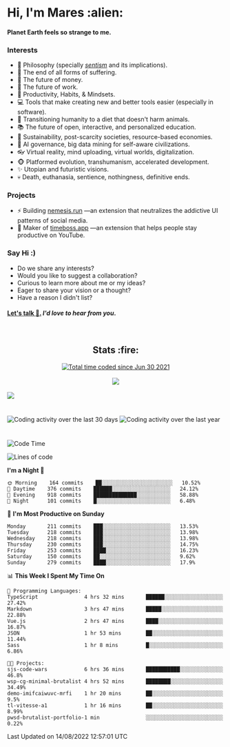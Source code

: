 <h1>Hi, I'm Mares :alien:</h1>

#### Planet Earth feels so strange to me.

### **Interests**

- 🌊 Philosophy (specially [_sentism_][sentismmedium] and its implications).
- 🎯 The end of all forms of suffering.
- 💸 The future of money.
- 💼 The future of work.
- 🧠 Productivity, Habits, & Mindsets.
- 💻 Tools that make creating new and better tools easier (especially in software).
- 🥗 Transitioning humanity to a diet that doesn't harm animals.
- 📚 The future of open, interactive, and personalized education.
- 🌱 Sustainability, post-scarcity societies, resource-based economies.
- 🤖 AI governance, big data mining for self-aware civilizations.
- 👓 Virtual reality, mind uploading, virtual worlds, digitalization.
- 🐵 Platformed evolution, transhumanism, accelerated development.
- ✨ Utopian and futuristic visions.
- 💀 Death, euthanasia, sentience, nothingness, definitive ends.


### **Projects**

- ⚡ Building [nemesis.run](https://chrome.google.com/webstore/detail/nemesis-%E2%80%93-humane-design-f/blfbbifgjgikekfochleknjcopefifgo?hl=en) —an extension that neutralizes the addictive UI patterns of social media.
- 💎 Maker of [timeboss.app](https://timeboss.app) —an extension that helps people stay productive on YouTube.


### **Say Hi :)**

- Do we share any interests?
- Would you like to suggest a collaboration?
- Curious to learn more about me or my ideas?
- Eager to share your vision or a thought?
- Have a reason I didn't list?

#### [Let's talk :wave:.](mailto:mareszhar@gmail.com) _I'd love to hear from you_.

[sentismmedium]: https://medium.com/@mareszhar/born-a-prisoner-a-reflection-about-life-its-struggles-and-a-plan-to-escape-d8566ce9b026

<br>

<h2 align="center">Stats :fire:</h2>

<div align="center">
  <a href="https://wakatime.com/@cfdc0e0d-4860-4b62-9ff0-cb659185525e">
    <img src="https://wakatime.com/badge/user/cfdc0e0d-4860-4b62-9ff0-cb659185525e.svg" alt="Total time coded since Jun 30 2021" />
  </a>
</div>

<br>

<!-- 
Add or remove this: 
&dates=B1AAB3FF 
...or this...
&date_format=M%20j%5B%2C%20Y%5D
from the *streak stats URL below* if they get bugged and aren't updating: 
-->

<div align="center">
  <img src="https://github-readme-streak-stats.herokuapp.com?user=mareszhar&theme=black-ice&hide_border=true&stroke=FFFFFF15&ring=DF8FFE&fire=DF8FFE&currStreakLabel=DF8FFE&background=1A232A&currStreakNum=86FFAB&dates=B1AAB3FF&date_format=M%20j%5B%2C%20Y%5D">
</div>

<br>

<img src="https://activity-graph.herokuapp.com/graph?username=mareszhar&theme=nord&bg_color=00000000&color=979797&line=DF8FFE&point=00000000&area=true&hide_border=true">

<br>

<h1></h1>

<img src="https://wakatime.com/share/@mares/5df0ff02-9c79-41b4-b540-51dc9c65a57b.svg" alt="Coding activity over the last 30 days" />
<img src="https://wakatime.com/share/@mares/ea89ba71-f374-40af-930c-e0655909fe37.svg" alt="Coding activity over the last year" />

<h1></h1>

<!--START_SECTION:waka-->
![Code Time](http://img.shields.io/badge/Code%20Time-583%20hrs%2044%20mins-blue)

![Lines of code](https://img.shields.io/badge/From%20Hello%20World%20I%27ve%20Written-153%20Thousand%20lines%20of%20code-blue)

**I'm a Night 🦉** 

```text
🌞 Morning    164 commits    ██░░░░░░░░░░░░░░░░░░░░░░░   10.52% 
🌆 Daytime    376 commits    ██████░░░░░░░░░░░░░░░░░░░   24.12% 
🌃 Evening    918 commits    ██████████████░░░░░░░░░░░   58.88% 
🌙 Night      101 commits    █░░░░░░░░░░░░░░░░░░░░░░░░   6.48%

```
📅 **I'm Most Productive on Sunday** 

```text
Monday       211 commits    ███░░░░░░░░░░░░░░░░░░░░░░   13.53% 
Tuesday      218 commits    ███░░░░░░░░░░░░░░░░░░░░░░   13.98% 
Wednesday    218 commits    ███░░░░░░░░░░░░░░░░░░░░░░   13.98% 
Thursday     230 commits    ███░░░░░░░░░░░░░░░░░░░░░░   14.75% 
Friday       253 commits    ████░░░░░░░░░░░░░░░░░░░░░   16.23% 
Saturday     150 commits    ██░░░░░░░░░░░░░░░░░░░░░░░   9.62% 
Sunday       279 commits    ████░░░░░░░░░░░░░░░░░░░░░   17.9%

```


📊 **This Week I Spent My Time On** 

```text
💬 Programming Languages: 
TypeScript               4 hrs 32 mins       ██████░░░░░░░░░░░░░░░░░░░   27.42% 
Markdown                 3 hrs 47 mins       █████░░░░░░░░░░░░░░░░░░░░   22.88% 
Vue.js                   2 hrs 47 mins       ████░░░░░░░░░░░░░░░░░░░░░   16.87% 
JSON                     1 hr 53 mins        ██░░░░░░░░░░░░░░░░░░░░░░░   11.44% 
Sass                     1 hr 8 mins         █░░░░░░░░░░░░░░░░░░░░░░░░   6.86%

🐱‍💻 Projects: 
sjs-code-wars            6 hrs 36 mins       ███████████░░░░░░░░░░░░░░   46.8% 
wsp-cg-minimal-brutalist 4 hrs 52 mins       ████████░░░░░░░░░░░░░░░░░   34.49% 
demo-imifcaiwuvc-mrfi    1 hr 20 mins        ██░░░░░░░░░░░░░░░░░░░░░░░   9.5% 
tl-vitesse-a1            1 hr 16 mins        ██░░░░░░░░░░░░░░░░░░░░░░░   8.99% 
pwsd-brutalist-portfolio-1 min               ░░░░░░░░░░░░░░░░░░░░░░░░░   0.22%

```


 Last Updated on 14/08/2022 12:57:01 UTC
<!--END_SECTION:waka-->
